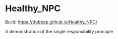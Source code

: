 # Healthy_NPC

Build: https://dubbep.github.io/Healthy_NPC/

A demonstration of the single responsibility principle
